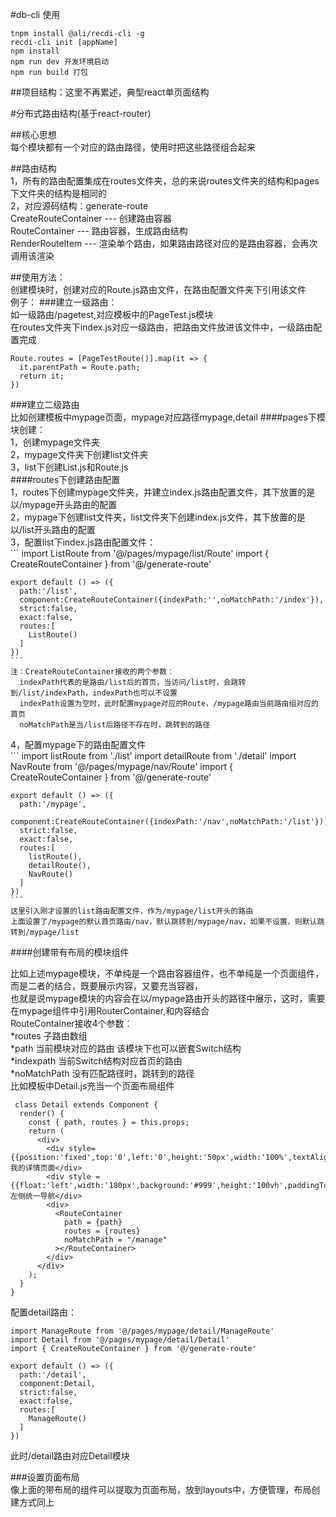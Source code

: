 #db-cli 使用  
  
```
tnpm install @ali/recdi-cli -g
recdi-cli init [appName]
npm install 
npm run dev 开发环境启动
npm run build 打包
```

##项目结构：这里不再累述，典型react单页面结构  


#分布式路由结构(基于react-router)  

##核心思想  
每个模块都有一个对应的路由路径，使用时把这些路径组合起来

##路由结构  
1，所有的路由配置集成在routes文件夹，总的来说routes文件夹的结构和pages下文件夹的结构是相同的  
2，对应源码结构：generate-route  
  CreateRouteContainer --- 创建路由容器  
  RouteContainer --- 路由容器，生成路由结构  
  RenderRouteItem --- 渲染单个路由，如果路由路径对应的是路由容器，会再次调用该渲染  

##使用方法：  
创建模块时，创建对应的Route.js路由文件，在路由配置文件夹下引用该文件  
例子：
  ###建立一级路由：  
  如一级路由/pagetest,对应模板中的PageTest.js模块  
  在routes文件夹下index.js对应一级路由，把路由文件放进该文件中，一级路由配置完成  
  ```
  Route.routes = [PageTestRoute()].map(it => {
    it.parentPath = Route.path;
    return it;
  })
  ```
  ###建立二级路由  
  比如创建模板中mypage页面，mypage对应路径mypage,detail
  ####pages下模块创建：  
  1，创建mypage文件夹  
  2，mypage文件夹下创建list文件夹  
  3，list下创建List.js和Route.js  
  ####routes下创建路由配置  
  1，routes下创建mypage文件夹，并建立index.js路由配置文件，其下放置的是以/mypage开头路由的配置  
  2，mypage下创建list文件夹，list文件夹下创建index.js文件，其下放置的是以/list开头路由的配置  
  3，配置list下index.js路由配置文件：  
    ```
    import ListRoute from '@/pages/mypage/list/Route'
    import { CreateRouteContainer } from '@/generate-route'

    export default () => ({
      path:'/list',
      component:CreateRouteContainer({indexPath:'',noMatchPath:'/index'}),
      strict:false,
      exact:false,
      routes:[
        ListRoute()
      ]
    })
    ```
    注：CreateRouteContainer接收的两个参数：  
      indexPath代表的是路由/list后的首页，当访问/list时，会跳转到/list/indexPath，indexPath也可以不设置  
      indexPath设置为空时，此时配置mypage对应的Route，/mypage路由当前路由组对应的首页  
      noMatchPath是当/list后路径不存在时，跳转到的路径  
  4，配置mypage下的路由配置文件  
    ```
    import listRoute from './list'
    import detailRoute from './detail'
    import NavRoute from '@/pages/mypage/nav/Route'
    import { CreateRouteContainer } from '@/generate-route'

    export default () => ({
      path:'/mypage',
      component:CreateRouteContainer({indexPath:'/nav',noMatchPath:'/list'}),
      strict:false,
      exact:false,
      routes:[
        listRoute(),
        detailRoute(),
        NavRoute()
      ]
    })
    ```
    这里引入刚才设置的list路由配置文件，作为/mypage/list开头的路由  
    上面设置了/mypage的默认首页路由/nav，默认跳转到/mypage/nav，如果不设置，则默认跳转到/mypage/list  
  ####创建带有布局的模块组件  
    
  比如上述mypage模块，不单纯是一个路由容器组件，也不单纯是一个页面组件，而是二者的结合，既要展示内容，又要充当容器，  
  也就是说mypage模块的内容会在以/mypage路由开头的路径中展示，这时，需要在mypage组件中引用RouterContainer,和内容结合  
  RouteContainer接收4个参数：  
    *routes 子路由数组  
    *path 当前模块对应的路由 该模块下也可以嵌套Switch结构  
    *indexpath 当前Switch结构对应首页的路由  
    *noMatchPath 没有匹配路径时，跳转到的路径  
  比如模板中Detail.js充当一个页面布局组件   
    
  ```
   class Detail extends Component {
    render() {
      const { path, routes } = this.props;
      return (
        <div>
          <div style={{position:'fixed',top:'0',left:'0',height:'50px',width:'100%',textAlign:'center',background:'#ccc'}}>我的详情页面</div>
          <div style = {{float:'left',width:'180px',background:'#999',height:'100vh',paddingTop:'100px'}}>左侧统一导航</div>
          <div>
            <RouteContainer
              path = {path}
              routes = {routes}
              noMatchPath = "/manage"
            ></RouteContainer>
          </div>
        </div>
      );
    }
  }
  ```
  配置detail路由：  

  ```
  import ManageRoute from '@/pages/mypage/detail/ManageRoute'
  import Detail from '@/pages/mypage/detail/Detail'
  import { CreateRouteContainer } from '@/generate-route'

  export default () => ({
    path:'/detail',
    component:Detail,
    strict:false,
    exact:false,
    routes:[
      ManageRoute()
    ]
  })
  ```
  此时/detail路由对应Detail模块  

  ###设置页面布局  
  像上面的带布局的组件可以提取为页面布局，放到layouts中，方便管理，布局创建方式同上





